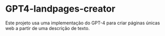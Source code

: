 # GPT4-landpages-creator
Este projeto usa uma implementação do GPT-4 para criar páginas únicas web a partir de uma descrição de texto.

